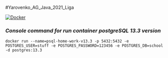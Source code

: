 #Yarovenko_AG_Java_2021_Liga
 
[![Docker](https://d1.awsstatic.com/acs/characters/Logos/Docker-Logo_Horizontel_279x131.b8a5c41e56b77706656d61080f6a0217a3ba356d.png)](https://www.docker.com/)

### _Console command for run container postgreSQL 13.3 version_ 

~~~shell
docker run --name=psql-home-work-v13.3 -p 5432:5432 -e POSTGRES_USER=stuff -e POSTGRES_PASSWORD=123456 -e POSTGRES_DB=school -d postgres:13.3
~~~
